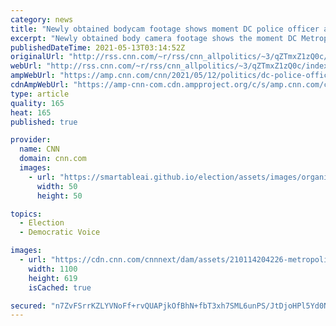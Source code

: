 ```yaml
---
category: news
title: "Newly obtained bodycam footage shows moment DC police officer attacked by pro-Trump rioters"
excerpt: "Newly obtained body camera footage shows the moment DC Metropolitan Police Officer Michael Fanone was brutally assaulted while defending the US Capitol during the January 6 insurrection.\n    \n"
publishedDateTime: 2021-05-13T03:14:52Z
originalUrl: "http://rss.cnn.com/~r/rss/cnn_allpolitics/~3/qZTmxZ1zQ0c/index.html"
webUrl: "http://rss.cnn.com/~r/rss/cnn_allpolitics/~3/qZTmxZ1zQ0c/index.html"
ampWebUrl: "https://amp.cnn.com/cnn/2021/05/12/politics/dc-police-officer-fanone-bodycam-footage-cnntv/index.html"
cdnAmpWebUrl: "https://amp-cnn-com.cdn.ampproject.org/c/s/amp.cnn.com/cnn/2021/05/12/politics/dc-police-officer-fanone-bodycam-footage-cnntv/index.html"
type: article
quality: 165
heat: 165
published: true

provider:
  name: CNN
  domain: cnn.com
  images:
    - url: "https://smartableai.github.io/election/assets/images/organizations/cnn.com-50x50.jpg"
      width: 50
      height: 50

topics:
  - Election
  - Democratic Voice

images:
  - url: "https://cdn.cnn.com/cnnnext/dam/assets/210114204226-metropolitan-police-officer-michael-fanone-super-tease.jpg"
    width: 1100
    height: 619
    isCached: true

secured: "n7ZvFSrrKZLYVNoFf+rvQUAPjkOfBhN+fbT3xh7SML6unPS/JtDjoHPl5Yd0NUR3IPLqOIoE6dLeCu+55gLy3rAcsw8kbKoIeBXq5ToLGBSNszpO0zA4Ipq2eNuOeEPoHQb6kHc8il//GXJj9zNguyS5oaZS/3q7DtQvzHpjdcCXEmagZbmxj5jy9FMJySUlcrsLOUBqBp7KrJKEx70DWSnWohvM5uTLtlf1cO8HMGZYlEJsYf/xbSC0OFdldZPz7jKlMlw8uLfi1yTdJvWuBoiOVCX2JexFFZNwEpZxQtga0cuq7gINc81DD6Cc58vq6f43pHtJNTHq2RT/QZn4qxTXwiCrVpVbNqCX3YXKAOE=;2IKKg+iFRwI8MJneu+FBwQ=="
---
```


